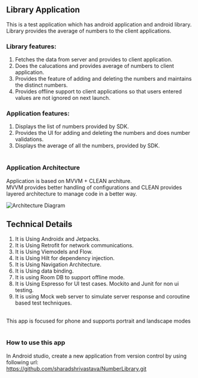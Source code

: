 ## Library Application
This is a test application which has android application and android library. 
Library provides the average of numbers to the client  applications.

### Library features: 
1. Fetches the data from server and provides to client application.
2. Does the calucations and provides average of numbers to client application.
3. Provides the feature of adding and deleting the numbers and maintains the distinct numbers.
4. Provides offline support to client applications so that users entered values are not ignored on next launch.

### Application features: 
1. Displays the list of numbers provided by SDK.
2. Provides the UI for adding and deleting the numbers and does number validations.
3. Displays the average of all the numbers, provided by SDK.<br><br>

### Application Architecture
Application is based on MVVM + CLEAN architure.<br>
MVVM provides better handling of configurations and CLEAN provides layered architecture to manage code in a better way.

![Architecture Diagram](https://uploads.toptal.io/blog/image/127608/toptal-blog-image-1543413671794-80993a19fea97477524763c908b50a7a.png) <br>

## Technical Details
1. It is Using Androidx and Jetpacks.
2. It is Using Retrofit for network communications.
3. It is Using Viemodels and Flow.
4. It is Using Hilt for dependency injection.
5. It is Using Navigation Architecture.
6. It is Using data binding.
7. It is using Room DB to support offline mode.
8. It is Using Espresso for UI test cases. Mockito and Junit for non ui testing.
9. It is using Mock web server to simulate server response and coroutine based test techniques.
<br>
This app is focused for phone and supports portrait and landscape modes <br> <br>

### How to use this app
In Android studio, create a new application from version control by using following url: <br>
https://github.com/sharadshrivastava/NumberLibrary.git
